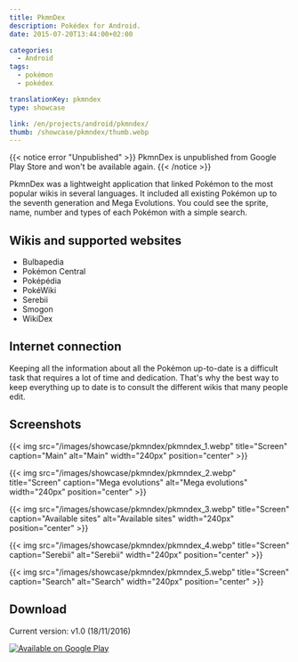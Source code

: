 ```yaml
---
title: PkmnDex
description: Pokédex for Android.
date: 2015-07-20T13:44:00+02:00

categories:
  - Android
tags: 
  - pokémon
  - pokédex

translationKey: pkmndex
type: showcase

link: /en/projects/android/pkmndex/
thumb: /showcase/pkmndex/thumb.webp
---
```

{{< notice error "Unpublished" >}}
PkmnDex is unpublished from Google Play Store and won't be available again.
{{< /notice >}}

PkmnDex was a lightweight application that linked Pokémon to the most popular wikis in several languages.
It included all existing Pokémon up to the seventh generation and Mega Evolutions. You could see the sprite, name, number and types of each Pokémon with a simple search.

## Wikis and supported websites

* Bulbapedia
* Pokémon Central
* Poképédia
* PokéWiki
* Serebii
* Smogon
* WikiDex

## Internet connection

Keeping all the information about all the Pokémon up-to-date is a difficult task that requires a lot of time and dedication. That's why the best way to keep everything up to date is to consult the different wikis that many people edit.

## Screenshots

{{< img src="/images/showcase/pkmndex/pkmndex_1.webp" title="Screen" caption="Main" alt="Main" width="240px" position="center" >}}

{{< img src="/images/showcase/pkmndex/pkmndex_2.webp" title="Screen" caption="Mega evolutions" alt="Mega evolutions" width="240px" position="center" >}}

{{< img src="/images/showcase/pkmndex/pkmndex_3.webp" title="Screen" caption="Available sites" alt="Available sites" width="240px" position="center" >}}

{{< img src="/images/showcase/pkmndex/pkmndex_4.webp" title="Screen" caption="Serebii" alt="Serebii" width="240px" position="center" >}}

{{< img src="/images/showcase/pkmndex/pkmndex_5.webp" title="Screen" caption="Search" alt="Search" width="240px" position="center" >}}

## Download

Current version: v1.0 (18/11/2016)

[![Available on Google Play](https://play.google.com/intl/en_us/badges/images/badge_new.png)](https://play.google.com/store/apps/details?id=me.alvr.pokedex&utm_source=global_co&utm_medium=prtnr&utm_content=Mar2515&utm_campaign=PartBadge&pcampaignid=MKT-Other-global-all-co-prtnr-py-PartBadge-Mar2515-1)
